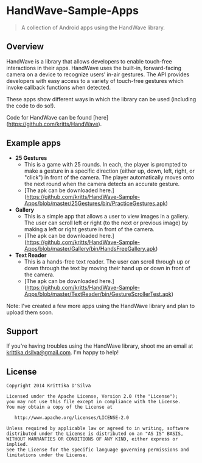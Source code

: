 HandWave-Sample-Apps
====================
> A collection of Android apps using the HandWave library.


## Overview 
HandWave is a library that allows developers to enable touch-free interactions in their apps. 
HandWave uses the built-in, forward-facing camera on a device to recognize users’ in-air gestures. The API provides developers with easy access to a variety of touch-free gestures which invoke callback functions when detected. 

These apps show different ways in which the library can be used (including the code to do so!).

Code for HandWave can be found [here] (https://github.com/kritts/HandWave).

## Example apps


* **25 Gestures** 
	* This is a game with 25 rounds. In each, the player is prompted to make a gesture in a specific direction (either up, down, left, right, or "click") in front of the camera. The player automatically moves onto the next round when the camera detects an accurate gesture.
	* [The apk can be downloaded here.] (https://github.com/kritts/HandWave-Sample-Apps/blob/master/25Gestures/bin/PracticeGestures.apk)
* **Gallery** 
	* This is a simple app that allows a user to view images in a gallery. The user can scroll left or right (to the next or previous image) by making a left or right gesture in front of the camera.
	* [The apk can be downloaded here.] (https://github.com/kritts/HandWave-Sample-Apps/blob/master/Gallery/bin/HandsFreeGallery.apk)
* **Text Reader** 
	* This is a hands-free text reader. The user can scroll through up or down through the text by moving their hand up or down in front of the camera.
	* [The apk can be downloaded here.] (https://github.com/kritts/HandWave-Sample-Apps/blob/master/TextReader/bin/GestureScrollerTest.apk)
	
	
Note: I've created a few more apps using the HandWave library and plan to upload them soon.
	

## Support 
If you're having troubles using the HandWave library, shoot me an email at krittika.dsilva@gmail.com. I'm happy to help!

## License


    Copyright 2014 Krittika D'Silva

    Licensed under the Apache License, Version 2.0 (the "License");
    you may not use this file except in compliance with the License.
    You may obtain a copy of the License at

       http://www.apache.org/licenses/LICENSE-2.0

    Unless required by applicable law or agreed to in writing, software
    distributed under the License is distributed on an "AS IS" BASIS,
    WITHOUT WARRANTIES OR CONDITIONS OF ANY KIND, either express or implied.
    See the License for the specific language governing permissions and
    limitations under the License.


